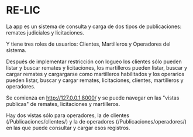 # RE-LIC

La app es un sistema de consulta y carga de dos tipos de publicaciones: remates judiciales y licitaciones.

Y tiene tres roles de usuarios: Clientes, Martilleros y Operadores del sistema.

Después de implementar restricción con logueo los clientes sólo pueden listar y buscar remates y licitaciones, los martilleros pueden listar, buscar y cargar remates y cargargarse como martilleros habilitados y los operarios pueden listar, buscar y cargar remates, licitaciones, clientes, martilleros y operadores. 

Se comienza en http://127.0.0.1:8000/ y se puede navegar en las "vistas publicas" de remates, licitaciones y martilleros.

Hay dos vistas sólo para operadores, la de clientes (/Publicaciones/clientes/) y la de operadores (/Publicaciones/operadores/) en las que puede consultar y cargar esos registros.

